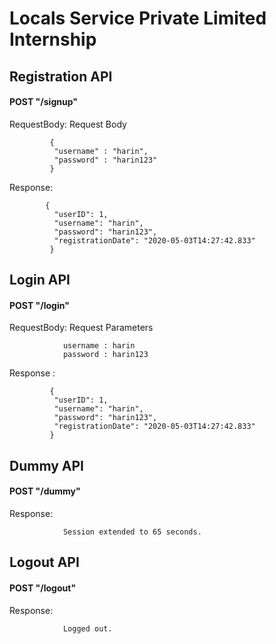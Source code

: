 # Locals Service Private Limited Internship
## Registration API 
#### POST "/signup"  

RequestBody: Request Body
```
         {
          "username" : "harin",
          "password" : "harin123"
         }
```
Response:
```
        {  
          "userID": 1,
          "username": "harin",
          "password": "harin123",
          "registrationDate": "2020-05-03T14:27:42.833"
         }
 ```
## Login API 
#### POST "/login"
RequestBody: Request Parameters
```
            username : harin
            password : harin123
```
Response :
```
         {  
          "userID": 1,
          "username": "harin",
          "password": "harin123",
          "registrationDate": "2020-05-03T14:27:42.833"
         }
```
## Dummy API
#### POST "/dummy"
Response:
```
            Session extended to 65 seconds.
```
## Logout API
#### POST "/logout"
Response:
```
            Logged out.
```
